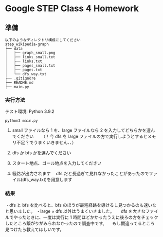 # Google STEP Class 4 Homework

## 準備

```
以下のようなディレクトリ構成にしてください
step_wikipedia-graph
├── data
│   ├── graph_small.png
│   ├── links_small.txt
│   ├── links.txt
│   ├── pages_small.txt
│   ├── pages.txt
│   └── dfs_way.txt
├── .gitignore
├── README.md
├── main.py

```

### 実行方法

テスト環境: Python 3.9.2

```shell
python3 main.py
```

1. small ファイルなら 1 を、large ファイルなら 2 を入力してどちらかを選んでください
   　　（！今 dfs を large ファイルの方で実行しようとするとメモリ不足？でうまくいきません、、）

2. dfs か bfs かを選んでください

3. スタート地点、ゴール地点を入力してください

4. 経路が出力されます　 dfs だと長過ぎて見れなかったことがあったのでファイル(dfs_way.txt)を用意します

### 結果

・dfs と bfs を比べると、bfs のほうが最短経路を導けるし見つかるのも速いなと思いました。
・large × dfs 以外はうまくいきました。
　 dfs を大きなファイルでやったときに、一度は実行に 1 時間ほどかかったうえに後ろの方をチェックしたところ繋がりがみられなかったので調査中です。
　もし間違ってるところ見つけたら教えてほしいです。
